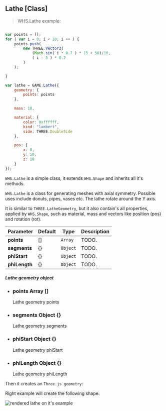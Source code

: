 <h2 class="ws" id="lathe">Lathe [Class]</h2>

> WHS.Lathe example:

```javascript

var points = [];
for ( var i = 0; i < 10; i ++ ) {
    points.push( 
        new THREE.Vector2( 
            (Math.sin( i * 0.7 ) * 15 + 50)/10, 
            ( i - 5 ) * 0.2 
        ) 
    );

}

var lathe = GAME.Lathe({
    geometry: {
        points: points
    },

    mass: 10,

    material: {
        color: 0xffffff,
        kind: "lambert",
        side: THREE.DoubleSide
    },

    pos: {
        x: 0,
        y: 50,
        z: 10
    }
});

```


`WHS.Lathe` is a simple class, it extends `WHS.Shape` and inherits all it's methods.

`WHS.Lathe` is a class for generating meshes with axial symmetry. Possible uses include donuts, pipes, vases etc. The lathe rotate around the Y axis.

It is similar to `THREE.LatheGeometry`, but it also contain's all properties, applied by `WHS.Shape`, such as material, mass and vectors like position (pos) and rotation (rot).

Parameter      |       Default        | Type               | Description |
-------------- | -------------------- | ------------------ | ----------- |
**points**     | []                   | `Array`            | TODO.
**segments**   | {}                   | `Object`           | TODO.
**phiStart**   | {}                   | `Object`           | TODO.
**phiLength**  | {}                   | `Object`           | TODO.

<div class="params" id="lathe-geometry">
  <h5>Lathe geometry object <a href="#lathe-geometry" class="anchor"></a></h5>
  <ul>
    <li id="lathe-geometry-points">
      <h3><a href="#lathe-geometry-points" class="anchor"></a> points
        <span class="type">Array</span>
        <span class="default">[]</span>
      </h3>
      <p>Lathe geometry points</p>
    </li>
    <li id="lathe-geometry-segments">
      <h3><a href="#lathe-geometry-segments" class="anchor"></a> segments
        <span class="type">Object</span>
        <span class="default">{}</span>
      </h3>
      <p>Lathe geometry segments</p>
    </li>
    <li id="lathe-geometry-phiStart">
      <h3><a href="#lathe-geometry-phiStart" class="anchor"></a> phiStart
        <span class="type">Object</span>
        <span class="default">{}</span>
      </h3>
      <p>Lathe geometry phiStart</p>
    </li>
    <li id="lathe-geometry-phiLength">
      <h3><a href="#lathe-geometry-phiLength" class="anchor"></a> phiLength
        <span class="type">Object</span>
        <span class="default">{}</span>
      </h3>
      <p>Lathe geometry phiLength</p>
    </li>
  </ul>
</div>

Then it creates an `Three.js geometry`:

<script src="https://gist.github.com/sasha240100/06c3b07fc14e4d1a828d.js"></script>

Right example will create the following shape: 

<img src="images/shapes/lathe.png" alt="rendered lathe on it's example">
